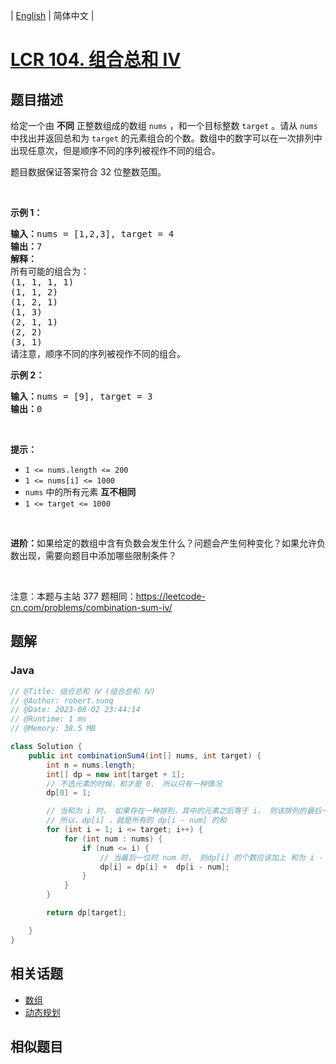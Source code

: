 
| [English](README_EN.md) | 简体中文 |

# [LCR 104. 组合总和 Ⅳ](https://leetcode.cn//problems/D0F0SV/)

## 题目描述

<p>给定一个由 <strong>不同</strong>&nbsp;正整数组成的数组 <code>nums</code> ，和一个目标整数 <code>target</code> 。请从 <code>nums</code> 中找出并返回总和为 <code>target</code> 的元素组合的个数。数组中的数字可以在一次排列中出现任意次，但是顺序不同的序列被视作不同的组合。</p>

<p>题目数据保证答案符合 32 位整数范围。</p>

<p>&nbsp;</p>

<p><strong>示例 1：</strong></p>

<pre>
<strong>输入：</strong>nums = [1,2,3], target = 4
<strong>输出：</strong>7
<strong>解释：</strong>
所有可能的组合为：
(1, 1, 1, 1)
(1, 1, 2)
(1, 2, 1)
(1, 3)
(2, 1, 1)
(2, 2)
(3, 1)
请注意，顺序不同的序列被视作不同的组合。
</pre>

<p><strong>示例 2：</strong></p>

<pre>
<strong>输入：</strong>nums = [9], target = 3
<strong>输出：</strong>0
</pre>

<p>&nbsp;</p>

<p><strong>提示：</strong></p>

<ul>
	<li><code>1 &lt;= nums.length &lt;= 200</code></li>
	<li><code>1 &lt;= nums[i] &lt;= 1000</code></li>
	<li><code>nums</code> 中的所有元素 <strong>互不相同</strong></li>
	<li><code>1 &lt;= target &lt;= 1000</code></li>
</ul>

<p>&nbsp;</p>

<p><strong>进阶：</strong>如果给定的数组中含有负数会发生什么？问题会产生何种变化？如果允许负数出现，需要向题目中添加哪些限制条件？</p>

<p>&nbsp;</p>

<p><meta charset="UTF-8" />注意：本题与主站 377&nbsp;题相同：<a href="https://leetcode-cn.com/problems/combination-sum-iv/">https://leetcode-cn.com/problems/combination-sum-iv/</a></p>


## 题解


### Java

```Java
// @Title: 组合总和 Ⅳ (组合总和 Ⅳ)
// @Author: robert.sunq
// @Date: 2023-08-02 23:44:14
// @Runtime: 1 ms
// @Memory: 38.5 MB

class Solution {
    public int combinationSum4(int[] nums, int target) {
        int n = nums.length;
        int[] dp = new int[target + 1];
        // 不选元素的时候，和才是 0， 所以只有一种情况
        dp[0] = 1;

        // 当和为 i 时， 如果存在一种排列，其中的元素之后等于 i， 则该排列的最后一个元素一定是数组中第一个
        // 所以，dp[i] ，就是所有的 dp[i - num] 的和
        for (int i = 1; i <= target; i++) {
            for (int num : nums) {
                if (num <= i) {
                    // 当最后一位时 num 时， 则dp[i] 的个数应该加上 和为 i - num 的个数
                    dp[i] = dp[i] +  dp[i - num];
                }
            }
        }

        return dp[target];

    }
}
```



## 相关话题

- [数组](https://leetcode.cn//tag/array)
- [动态规划](https://leetcode.cn//tag/dynamic-programming)

## 相似题目



